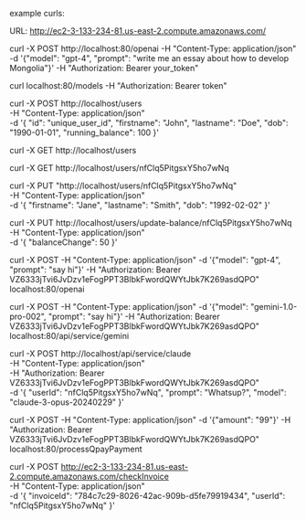example curls:

URL: http://ec2-3-133-234-81.us-east-2.compute.amazonaws.com/


 curl -X POST http://localhost:80/openai -H "Content-Type: application/json" -d '{"model": "gpt-4", "prompt": "write me an essay about how to develop Mongolia"}'  -H "Authorization: Bearer your_token" 

curl localhost:80/models -H "Authorization: Bearer token" 



curl -X POST http://localhost/users \
-H "Content-Type: application/json" \
-d '{
    "id": "unique_user_id",
    "firstname": "John",
    "lastname": "Doe",
    "dob": "1990-01-01",
    "running_balance": 100
}'



curl -X GET http://localhost/users


curl -X GET http://localhost/users/nfClq5PitgsxY5ho7wNq


curl -X PUT "http://localhost/users/nfClq5PitgsxY5ho7wNq" \
-H "Content-Type: application/json" \
-d '{
    "firstname": "Jane",
    "lastname": "Smith",
    "dob": "1992-02-02"
}'


curl -X PUT http://localhost/users/update-balance/nfClq5PitgsxY5ho7wNq \
-H "Content-Type: application/json" \
-d '{
    "balanceChange": 50
}'

curl -X POST  -H "Content-Type: application/json" -d '{"model": "gpt-4", "prompt": "say hi"}'  -H "Authorization: Bearer VZ6333jTvi6JvDzv1eFogPPT3BlbkFwordQWYtJbk7K269asdQPO" localhost:80/openai



curl -X POST  -H "Content-Type: application/json" -d '{"model": "gemini-1.0-pro-002", "prompt": "say hi"}'  -H "Authorization: Bearer VZ6333jTvi6JvDzv1eFogPPT3BlbkFwordQWYtJbk7K269asdQPO" localhost:80/api/service/gemini

curl -X POST http://localhost/api/service/claude \
-H "Content-Type: application/json" \
-H "Authorization: Bearer VZ6333jTvi6JvDzv1eFogPPT3BlbkFwordQWYtJbk7K269asdQPO" \
-d '{
    "userId": "nfClq5PitgsxY5ho7wNq",
    "prompt": "Whatsup?",
    "model": "claude-3-opus-20240229"
}'



curl -X POST  -H "Content-Type: application/json" -d '{"amount": "99"}'  -H "Authorization: Bearer VZ6333jTvi6JvDzv1eFogPPT3BlbkFwordQWYtJbk7K269asdQPO" localhost:80/processQpayPayment


curl -X POST http://ec2-3-133-234-81.us-east-2.compute.amazonaws.com/checkInvoice \
-H "Content-Type: application/json" \
-d '{
    "invoiceId": "784c7c29-8026-42ac-909b-d5fe79919434",
    "userId": "nfClq5PitgsxY5ho7wNq"
}'

